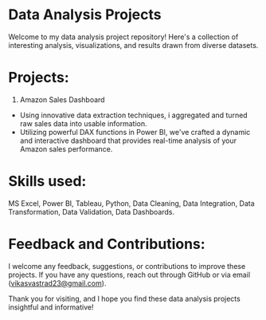 # Data Analysis Projects
Welcome to my data analysis project repository! Here's a collection of interesting analysis, visualizations, and results drawn from diverse datasets.

# Projects:
1. Amazon Sales Dashboard
* Using innovative data extraction techniques, i aggregated and turned raw sales data into usable information.
* Utilizing powerful DAX functions in Power BI, we've crafted a dynamic and interactive dashboard that provides real-time analysis of your Amazon sales performance.

# Skills used:
MS Excel, Power BI, Tableau, Python, Data Cleaning, Data Integration, Data Transformation, Data Validation, Data Dashboards.

# Feedback and Contributions:
I welcome any feedback, suggestions, or contributions to improve these projects. If you have any questions, reach out through GitHub or via email (vikasvastrad23@gmail.com).

Thank you for visiting, and I hope you find these data analysis projects insightful and informative!
